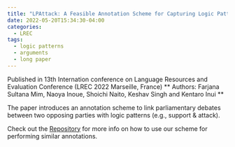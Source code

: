 ```yaml
---
title: "LPAttack: A Feasible Annotation Scheme for Capturing Logic Pattern of Attacks in Arguments"
date: 2022-05-20T15:34:30-04:00
categories:
  - LREC
tags:
  - logic patterns
  - arguments
  - long paper
---
```


Published in 13th Internation conference on Language Resources and Evaluation Conference (LREC 2022 Marseille, France)
** Authors: Farjana Sultana Mim, Naoya Inoue, Shoichi Naito, Keshav Singh and Kentaro Inui **

The paper introduces an annotation scheme to link parliamentary debates between two opposing parties with logic patterns (e.g., support & attack). 

Check out the [Repository][lp-attack] for more info on how to use our scheme for performing similar annotations.

[lp-attack]: https://github.com/cl-tohoku/xx